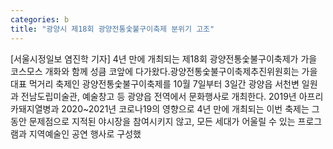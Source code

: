 ```yaml
---
categories: b
title: "광양시 제18회 광양전통숯불구이축제 분위기 고조"
---
```

[서울시정일보 염진학 기자] 4년 만에 개최되는 제18회 광양전통숯불구이축제가 가을 코스모스 개화와 함께 성큼 코앞에 다가왔다.광양전통숯불구이축제추진위원회는 가을 대표 먹거리 축제인 광양전통숯불구이축제를 10월 7일부터 3일간 광양읍 서천변 일원과 전남도립미술관, 예술창고 등 광양읍 전역에서 문화행사로 개최한다. 2019년 아프리카돼지열병과 2020~2021년 코로나19의 영향으로 4년 만에 개최되는 이번 축제는 그동안 문제점으로 지적된 야시장을 참여시키지 않고, 모든 세대가 어울릴 수 있는 프로그램과 지역예술인 공연 행사로 구성했